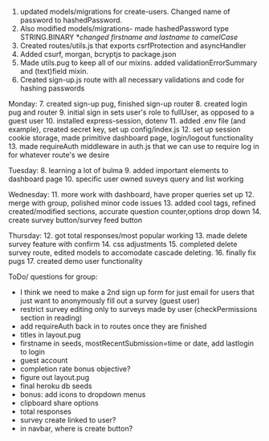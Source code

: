 1. updated models/migrations for create-users. Changed name of password to hashedPassword.
2. Also modified models/migrations- made hashedPassword type STRING.BINARY
**changed firstname and lastname to camelCase*
3. Created routes/utils.js that exports csrfProtection and asyncHandler
4. Added csurf, morgan, bcryptjs to package.json
5. Made utils.pug to keep all of our mixins. added validationErrorSummary and (text)field mixin.
6. Created sign-up.js route with all necessary validations and code for hashing passwords

Monday:
7. created sign-up pug, finished sign-up router
8. created login pug and router
9. initial sign in sets user's role to fullUser, as opposed to a guest user
10. installed express-session, dotenv
11. added .env file (and example), created secret key, set up config/index.js
12. set up session cookie storage, made primitive dashboard page, login/logout functionality
13. made requireAuth middleware in auth.js that we can use to require log in for whatever route's we desire

Tuesday:
8. learning a lot of bulma
9. added important elements to dashboard page
10. specific user owned suveys query and list working

Wednesday:
11. more work with dashboard, have proper queries set up
12. merge with group, polished minor code issues
13. added cool tags, refined created/modified sections, accurate question counter,options drop down
14. create survey button/survey feed button

Thursday:
12. got total responses/most popular working
13. made delete survey feature with confirm
14. css adjustments
15. completed delete survey route, edited models to accomodate cascade deleting.
16. finally fix pugs
17. created demo user functionality

ToDo/ questions for group:
- I think we need to make a 2nd sign up form for just email for users that just want to anonymously fill out a survey (guest user)
- restrict survey editing only to surveys made by user (checkPermissions section in reading)
- add requireAuth back in to routes once they are finished
- titles in layout.pug
- firstname in seeds, mostRecentSubmission=time or date, add lastlogin to login
- guest account
- completion rate bonus objective?
- figure out layout.pug
- final heroku db seeds
- bonus: add icons to dropdown menus
- clipboard share options
- total responses
- survey create linked to user?
- in navbar, where is create button?
